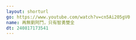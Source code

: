 ```yaml
---
layout: shorturl
go: https://www.youtube.com/watch?v=cn5Ai205gV0
name: 再無劉阿鬥，只有智勇雙全
dt: 240817173541
---
```

